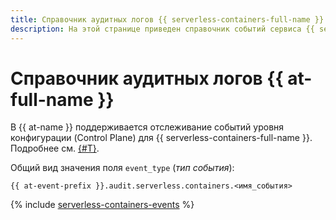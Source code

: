 ```yaml
---
title: Справочник аудитных логов {{ serverless-containers-full-name }} в {{ at-full-name }}
description: На этой странице приведен справочник событий сервиса {{ serverless-containers-name }}, отслеживаемых в {{ at-name }}.
---
```


# Справочник аудитных логов {{ at-full-name }}

В {{ at-name }} поддерживается отслеживание событий уровня конфигурации (Control Plane) для {{ serverless-containers-full-name }}. Подробнее см. [{#T}](../audit-trails/concepts/format.md).

Общий вид значения поля `event_type` (_тип события_):

```text
{{ at-event-prefix }}.audit.serverless.containers.<имя_события>
```

{% include [serverless-containers-events](../_includes/audit-trails/events/serverless-containers-events.md) %}